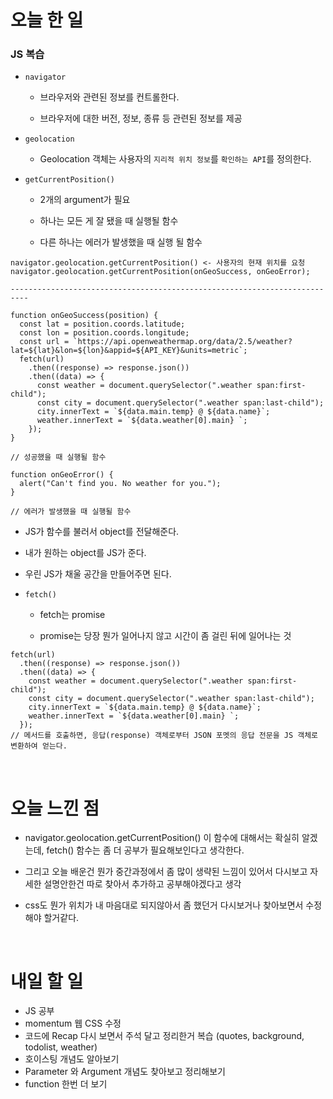 # 오늘 한 일

### JS 복습

- `navigator`

  - 브라우저와 관련된 정보를 컨트롤한다.

  - 브라우저에 대한 버전, 정보, 종류 등 관련된 정보를 제공

- `geolocation`

  - Geolocation 객체는 사용자의 `지리적 위치 정보`를 `확인하는 API`를 정의한다.

- `getCurrentPosition()`

  - 2개의 argument가 필요

  - 하나는 모든 게 잘 됐을 때 실행될 함수

  - 다른 하나는 에러가 발생했을 때 실행 될 함수

```
navigator.geolocation.getCurrentPosition() <- 사용자의 현재 위치를 요청
navigator.geolocation.getCurrentPosition(onGeoSuccess, onGeoError);

--------------------------------------------------------------------------

function onGeoSuccess(position) {
  const lat = position.coords.latitude;
  const lon = position.coords.longitude;
  const url = `https://api.openweathermap.org/data/2.5/weather?lat=${lat}&lon=${lon}&appid=${API_KEY}&units=metric`;
  fetch(url)
    .then((response) => response.json())
    .then((data) => {
      const weather = document.querySelector(".weather span:first-child");
      const city = document.querySelector(".weather span:last-child");
      city.innerText = `${data.main.temp} @ ${data.name}`;
      weather.innerText = `${data.weather[0].main} `;
    });
}

// 성공했을 때 실행될 함수

function onGeoError() {
  alert("Can't find you. No weather for you.");
}

// 에러가 발생했을 때 실행될 함수
```

- JS가 함수를 불러서 object를 전달해준다.

- 내가 원하는 object를 JS가 준다.

- 우린 JS가 채울 공간을 만들어주면 된다.

- `fetch()`

  - fetch는 promise

  - promise는 당장 뭔가 일어나지 않고 시간이 좀 걸린 뒤에 일어나는 것

```
fetch(url)
  .then((response) => response.json())
  .then((data) => {
    const weather = document.querySelector(".weather span:first-child");
    const city = document.querySelector(".weather span:last-child");
    city.innerText = `${data.main.temp} @ ${data.name}`;
    weather.innerText = `${data.weather[0].main} `;
  });
// 메서드를 호출하면, 응답(response) 객체로부터 JSON 포멧의 응답 전문을 JS 객체로 변환하여 얻는다.
```

<br />

# 오늘 느낀 점

- navigator.geolocation.getCurrentPosition() 이 함수에 대해서는 확실히 알겠는데, fetch() 함수는 좀 더 공부가 필요해보인다고 생각한다.

- 그리고 오늘 배운건 뭔가 중간과정에서 좀 많이 생략된 느낌이 있어서 다시보고 자세한 설명안한건 따로 찾아서 추가하고 공부해야겠다고 생각

- css도 뭔가 위치가 내 마음대로 되지않아서 좀 했던거 다시보거나 찾아보면서 수정해야 할거같다.

<br />

# 내일 할 일

- JS 공부
- momentum 웹 CSS 수정
- 코드에 Recap 다시 보면서 주석 달고 정리한거 복습 (quotes, background, todolist, weather)
- 호이스팅 개념도 알아보기
- Parameter 와 Argument 개념도 찾아보고 정리해보기
- function 한번 더 보기
